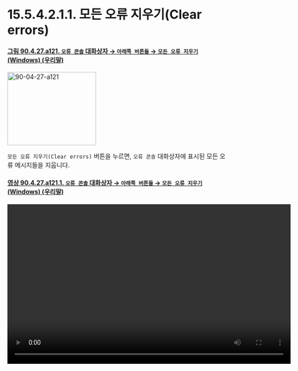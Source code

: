# 15.5.4.2.1.1. 모든 오류 지우기(Clear errors)

<a id="90-04-27-a121"></a>

#### [그림 90.4.27.a121. `오류 콘솔` 대화상자 → `아래쪽 버튼들` → `모든 오류 지우기` (Windows) (우리말)](./90-04-0027-error_console.md#90-04-27-a121)
<img width="200" height="165" alt="90-04-27-a121" src="https://github.com/user-attachments/assets/aa9c7e6f-5426-4bb0-a86b-137d34bbef22" />

`모든 오류 지우기(Clear errors)` 버튼을 누르면, `오류 콘솔` 대화상자에 표시된 모든 오류 메시지들을 지웁니다.

<a id="90-04-27-a121-01"></a>

#### [영상 90.4.27.a121.1. `오류 콘솔` 대화상자 → `아래쪽 버튼들` → `모든 오류 지우기` (Windows) (우리말)](./90-04-0027-error_console.md#90-04-27-a121-01)
<video controls="controls" width="640" height="360" src="https://github.com/user-attachments/assets/09b38b7a-2bd8-47fc-bf4b-b763eaa24cf3"></video>